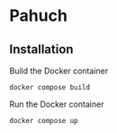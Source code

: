 # Pahuch

## Installation

Build the Docker container
```
docker compose build
```

Run the Docker container
```
docker compose up
```
